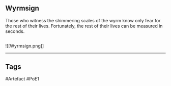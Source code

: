## Wyrmsign
Those who witness the shimmering scales of the wyrm
know only fear for the rest of their lives.
Fortunately, the rest of their lives
can be measured in seconds.
##
![[Wyrmsign.png]]

---
## Tags
#Artefact
#PoE1